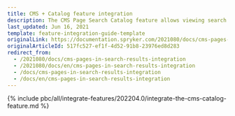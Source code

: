 ```yaml
---
title: CMS + Catalog feature integration
description: The CMS Page Search Catalog feature allows viewing search results for subcategory pages. The guide describes how to enable the feature in the project.
last_updated: Jun 16, 2021
template: feature-integration-guide-template
originalLink: https://documentation.spryker.com/2021080/docs/cms-pages-in-search-results-integration
originalArticleId: 517fc527-ef1f-4d52-91b8-23976ed8d283
redirect_from:
  - /2021080/docs/cms-pages-in-search-results-integration
  - /2021080/docs/en/cms-pages-in-search-results-integration
  - /docs/cms-pages-in-search-results-integration
  - /docs/en/cms-pages-in-search-results-integration
---
```


{% include pbc/all/integrate-features/202204.0/integrate-the-cms-catalog-feature.md %} <!-- To edit, see /_includes/pbc/all/integrate-features/202204.0/integrate-the-cms-catalog-feature.md -->
